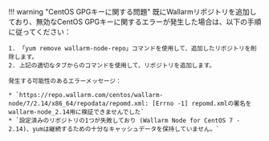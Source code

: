 !!! warning "CentOS GPGキーに関する問題"
    既にWallarmリポジトリを追加しており、無効なCentOS GPGキーに関するエラーが発生した場合は、以下の手順に従ってください：

    1. 「yum remove wallarm-node-repo」コマンドを使用して、追加したリポジトリを削除します。
    2. 上記の適切なタブからのコマンドを使用して、リポジトリを追加します。

    発生する可能性のあるエラーメッセージ：

    * `https://repo.wallarm.com/centos/wallarm-node/7/2.14/x86_64/repodata/repomd.xml: [Errno -1] repomd.xmlの署名をwallarm-node_2.14用に検証できませんでした`
    * `設定済みのリポジトリの1つが失敗しており (Wallarm Node for CentOS 7 - 2.14)、yumは継続するための十分なキャッシュデータを保持していません。`